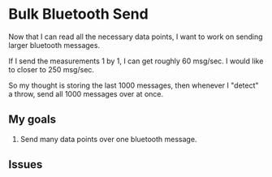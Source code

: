 # Bulk Bluetooth Send

Now that I can read all the necessary data points, I want to work on sending larger bluetooth messages.

If I send the measurements 1 by 1, I can get roughly 60 msg/sec. I would like to closer to 250 msg/sec.

So my thought is storing the last 1000 messages, then whenever I "detect" a throw, send all 1000 messages over at once.

## My goals

1. Send many data points over one bluetooth message.

## Issues
